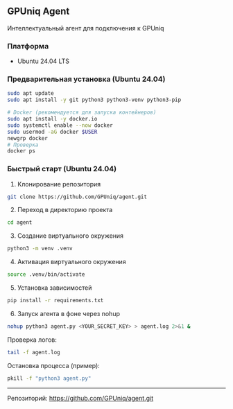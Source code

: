 ## GPUniq Agent

Интеллектуальный агент для подключения к GPUniq

### Платформа
- Ubuntu 24.04 LTS

### Предварительная установка (Ubuntu 24.04)
```bash
sudo apt update
sudo apt install -y git python3 python3-venv python3-pip

# Docker (рекомендуется для запуска контейнеров)
sudo apt install -y docker.io
sudo systemctl enable --now docker
sudo usermod -aG docker $USER
newgrp docker
# Проверка
docker ps
```

### Быстрый старт (Ubuntu 24.04)

1. Клонирование репозитория
```bash
git clone https://github.com/GPUniq/agent.git
```

2. Переход в директорию проекта
```bash
cd agent
```

3. Создание виртуального окружения
```bash
python3 -m venv .venv
```

4. Активация виртуального окружения
```bash
source .venv/bin/activate
```

5. Установка зависимостей
```bash
pip install -r requirements.txt
```

6. Запуск агента в фоне через nohup
```bash
nohup python3 agent.py <YOUR_SECRET_KEY> > agent.log 2>&1 &
```

Проверка логов:
```bash
tail -f agent.log
```

Остановка процесса (пример):
```bash
pkill -f "python3 agent.py"
```

---
Репозиторий: https://github.com/GPUniq/agent.git 